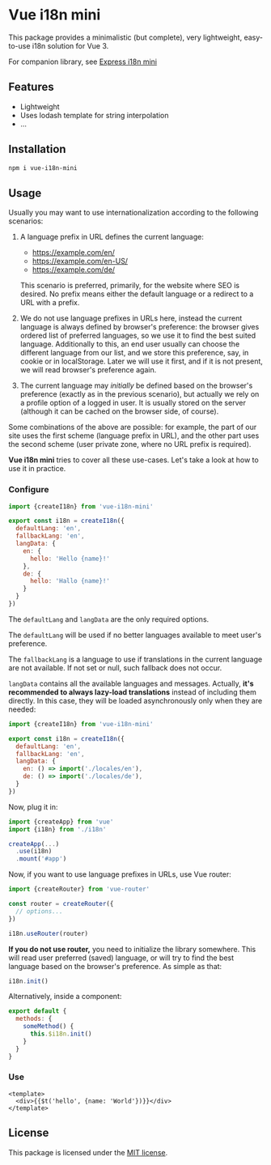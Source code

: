 # Vue i18n mini

This package provides a minimalistic (but complete), very lightweight,
easy-to-use i18n solution for Vue 3.

For companion library, see
[Express i18n mini](https://github.com/plashenkov/express-i18n-mini)

## Features

- Lightweight
- Uses lodash template for string interpolation
- ...

## Installation

```bash
npm i vue-i18n-mini
```

## Usage

Usually you may want to use internationalization according to the following scenarios:

1. A language prefix in URL defines the current language:

   - https://example.com/en/
   - https://example.com/en-US/
   - https://example.com/de/

   This scenario is preferred, primarily, for the website where SEO is desired.
   No prefix means either the default language or a redirect to a URL with a prefix.

2. We do not use language prefixes in URLs here, instead the current language is always
   defined by browser's preference: the browser gives ordered list of preferred languages,
   so we use it to find the best suited language. Additionally to this, an end user
   usually can choose the different language from our list, and we store this preference,
   say, in cookie or in localStorage. Later we will use it first, and if it is not present,
   we will read browser's preference again.

3. The current language may _initially_ be defined based on the browser's preference
   (exactly as in the previous scenario), but actually we rely on a profile option
   of a logged in user. It is usually stored on the server (although it can be cached
   on the browser side, of course).

Some combinations of the above are possible: for example, the part of our site uses the first
scheme (language prefix in URL), and the other part uses the second scheme (user private zone,
where no URL prefix is required).

**Vue i18n mini** tries to cover all these use-cases.
Let's take a look at how to use it in practice.

### Configure

```js
import {createI18n} from 'vue-i18n-mini'

export const i18n = createI18n({
  defaultLang: 'en',
  fallbackLang: 'en',
  langData: {
    en: {
      hello: 'Hello {name}!'
    },
    de: {
      hello: 'Hallo {name}!'
    }
  }
})
```

The `defaultLang` and `langData` are the only required options.

The `defaultLang` will be used if no better languages available to meet user's preference.

The `fallbackLang` is a language to use if translations in the current language are not available.
If not set or null, such fallback does not occur.

`langData` contains all the available languages and messages. Actually, **it's recommended
to always lazy-load translations** instead of including them directly. In this case,
they will be loaded asynchronously only when they are needed:

```js
import {createI18n} from 'vue-i18n-mini'

export const i18n = createI18n({
  defaultLang: 'en',
  fallbackLang: 'en',
  langData: {
    en: () => import('./locales/en'),
    de: () => import('./locales/de'),
  }
})
```

Now, plug it in:

```js
import {createApp} from 'vue'
import {i18n} from './i18n'

createApp(...)
  .use(i18n)
  .mount('#app')
```

Now, if you want to use language prefixes in URLs, use Vue router:

```js
import {createRouter} from 'vue-router'

const router = createRouter({
  // options...
})

i18n.useRouter(router)
```

**If you do not use router,** you need to initialize the library somewhere.
This will read user preferred (saved) language, or will try to find the best language
based on the browser's preference. As simple as that:

```js
i18n.init()
```

Alternatively, inside a component:

```js
export default {
  methods: {
    someMethod() {
      this.$i18n.init()
    }
  }
}
```

### Use

```vue
<template>
  <div>{{$t('hello', {name: 'World'})}}</div>
</template>
```

## License

This package is licensed under the [MIT license](LICENSE.md).
